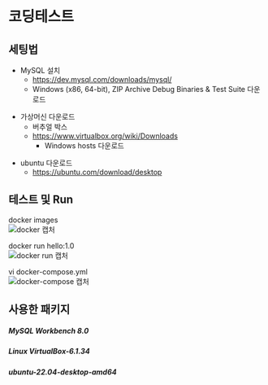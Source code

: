 # 코딩테스트

## 세팅법
* MySQL 설치 <br>
  * https://dev.mysql.com/downloads/mysql/
  * Windows (x86, 64-bit), ZIP Archive Debug Binaries & Test Suite 다운로드 

+ 가상머신 다운로드
  + 버추얼 박스
  + https://www.virtualbox.org/wiki/Downloads
    + Windows hosts 다운로드 
    
- ubuntu 다운로드
  - https://ubuntu.com/download/desktop

## 테스트 및 Run

docker images <br>
![docker 캡처](https://user-images.githubusercontent.com/106239390/170443051-9d2443fe-862a-4755-aa27-2ca93de81cf1.PNG)


docker run hello:1.0 <br>
![docker run 캡처](https://user-images.githubusercontent.com/106239390/170443392-0a4f1ae5-5a00-4db5-9f3c-718081ae43e4.PNG)


vi docker-compose.yml <br>
![docker-compose 캡처](https://user-images.githubusercontent.com/106239390/170443734-45b2a3ff-8b09-4da7-b4b8-2ab2a19dbc95.PNG)




## 사용한 패키지

##### MySQL Workbench 8.0
##### Linux VirtualBox-6.1.34
##### ubuntu-22.04-desktop-amd64
